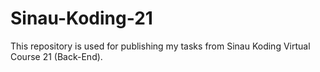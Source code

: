 # Sinau-Koding-21
This repository is used for publishing my tasks from Sinau Koding Virtual Course 21 (Back-End).
